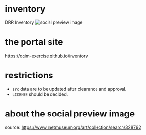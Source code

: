 # inventory
DRR Inventory
![social preview image](https://repository-images.githubusercontent.com/512288328/c81bbbca-73d0-482b-99c5-782075b8306a)

# the portal site
https://ggim-exercise.github.io/inventory

# restrictions
- `src` data are to be updated after clearance and approval.
- `LICENSE` should be decided.

# about the social preview image
source: https://www.metmuseum.org/art/collection/search/328792

